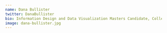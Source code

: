 ```yaml
---
name: Dana Bullister
twitter: DanaBullister
bio: Information Design and Data Visualization Masters Candidate, College of Arts, Media, and Design, Northeastern University
image: dana-bullister.jpg
---
```

